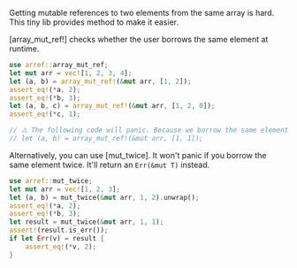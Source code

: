 Getting mutable references to two elements from the same array is hard. This
tiny lib provides method to make it easier.

[array_mut_ref!] checks whether the user borrows the same element at runtime.

```rust
use arref::array_mut_ref;
let mut arr = vec![1, 2, 3, 4];
let (a, b) = array_mut_ref!(&mut arr, [1, 2]);
assert_eq!(*a, 2);
assert_eq!(*b, 3);
let (a, b, c) = array_mut_ref!(&mut arr, [1, 2, 0]);
assert_eq!(*c, 1);

// ⚠️ The following code will panic. Because we borrow the same element twice.
// let (a, b) = array_mut_ref!(&mut arr, [1, 1]);
```

Alternatively, you can use [mut_twice]. It won't panic if you borrow the same
element twice. It'll return an `Err(&mut T)` instead.

```rust
use arref::mut_twice;
let mut arr = vec![1, 2, 3];
let (a, b) = mut_twice(&mut arr, 1, 2).unwrap();
assert_eq!(*a, 2);
assert_eq!(*b, 3);
let result = mut_twice(&mut arr, 1, 1);
assert!(result.is_err());
if let Err(v) = result {
    assert_eq!(*v, 2);
}
```
